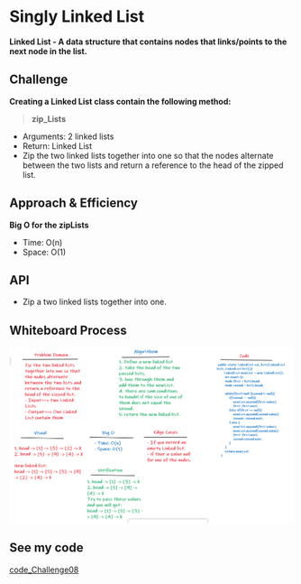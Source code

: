 # Singly Linked List
**Linked List - A data structure that contains nodes that links/points to the next node in the list.**

## Challenge

**Creating a Linked List class contain the following method:**
> **zip_Lists**
- Arguments: 2 linked lists
- Return: Linked List
- Zip the two linked lists together into one so that the nodes alternate between the two lists and return a reference to the head of the zipped list.

## Approach & Efficiency
**Big O for the zipLists**
- Time: O(n)
- Space: O(1)

## API
- Zip a two linked lists together into one.

## Whiteboard Process
![zipLists](linked-list-zip.png)

## See my code
[code_Challenge08](src/main/java/codeChallenge05/LinkedList.java)